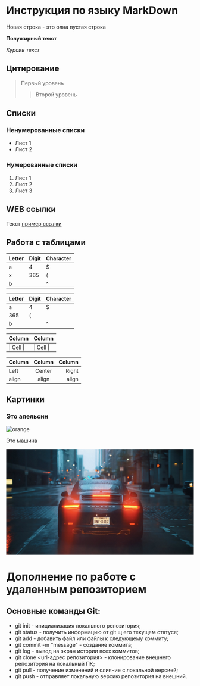 # Инструкция по языку MarkDown

Новая строка - это олна пустая строка

**Полужирный текст**

*Курсив текст*

## Цитирование
> Первый уровень
>> Второй уровень

## Списки
### Ненумерованные списки
* Лист 1
* Лист 2
### Нумерованные списки
1. Лист 1
2. Лист 2
3. Лист 3

## WEB ссылки
Текст [пример ссылки](http.example.com "Всплывающая подсказка")

## Работа с таблицами

Letter | Digit | Character
------ | ------|----------
a      | 4     | $
x      | 365    | (
b      |       | ^  

Letter|Digit|Character
---|---|---
a|4|$
 |365|(
b| |^  

Column | Column
------ | ------
\| Cell \|| \| Cell \|  


Column | Column | Column
:----- | :----: | -----:
Left   | Center | Right
align  | align  | align

## Картинки
### Это апельсин

![orange](orange.png)

Это машина

![Car](car.jpg)

# **Дополнение по работе с удаленным репозиторием**

## Основные команды Git:

* git init - инициализация локального репозитория;
* git status - получить информацию от git щ его текущем статусе;
* git add - добавить файл или файлы к следующему коммиту;
* git commit -m "message" - создание коммита;
* git log - вывод на экран истории всех коммитов;
* git clone <url-адрес репозитория> - клонирование внешнего репозитория на локальный ПК;
* git pull - получение изменений и слияние с локальной версией;
* git push - отправляет локальную версию репозитория на внешний.